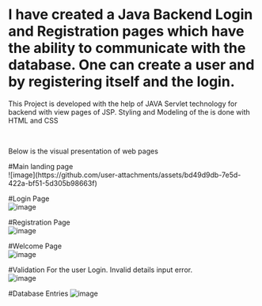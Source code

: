 <h1>I have created a Java Backend Login and Registration pages which have the ability to communicate with the database. One can create a user and by registering itself and the login.</h1>
<p>This Project is developed with the help of JAVA Servlet technology for backend with view pages of JSP. Styling and Modeling of the is done with HTML and CSS</p>
<br>
<p>Below is the visual presentation of web pages</p>
#Main landing page<br>
![image](https://github.com/user-attachments/assets/bd49d9db-7e5d-422a-bf51-5d305b98663f)

#Login Page<br>
![image](https://github.com/user-attachments/assets/bf9fa3f7-4906-4d76-9f09-6877f8064a66)

#Registration Page<br>
![image](https://github.com/user-attachments/assets/cef5f412-91a1-4f9d-a5c5-969944d377f6)

#Welcome Page<br>
![image](https://github.com/user-attachments/assets/bd584539-8d84-470b-8ac9-c86165ef9d28)

#Validation For the user Login. Invalid details input error.<br>
![image](https://github.com/user-attachments/assets/4c3b2acb-1220-4194-bb1d-44dd99733f1c)

#Database Entries
![image](https://github.com/user-attachments/assets/41f1eb0f-a9bf-41c4-a7d6-0d8c5d768710)

